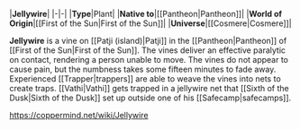 |**Jellywire**|
|-|-|
|**Type**|Plant|
|**Native to**|[[Pantheon\|Pantheon]]|
|**World of Origin**|[[First of the Sun\|First of the Sun]]|
|**Universe**|[[Cosmere\|Cosmere]]|

**Jellywire** is a vine on [[Patji (island)\|Patji]] in the [[Pantheon\|Pantheon]] of [[First of the Sun\|First of the Sun]].
The vines deliver an effective paralytic on contact, rendering a person unable to move. The vines do not appear to cause pain, but the numbness takes some fifteen minutes to fade away. Experienced [[Trapper\|trappers]] are able to weave the vines into nets to create traps. [[Vathi\|Vathi]] gets trapped in a jellywire net that [[Sixth of the Dusk\|Sixth of the Dusk]] set up outside one of his [[Safecamp\|safecamps]].



https://coppermind.net/wiki/Jellywire
